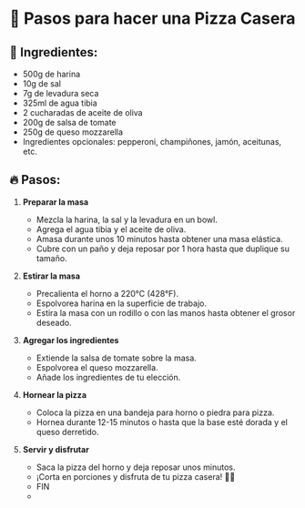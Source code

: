 # 🍕 Pasos para hacer una Pizza Casera

## 📝 Ingredientes:
- 500g de harina
- 10g de sal
- 7g de levadura seca
- 325ml de agua tibia
- 2 cucharadas de aceite de oliva
- 200g de salsa de tomate
- 250g de queso mozzarella
- Ingredientes opcionales: pepperoni, champiñones, jamón, aceitunas, etc.


## 🔥 Pasos:

1. **Preparar la masa**
   - Mezcla la harina, la sal y la levadura en un bowl.
   - Agrega el agua tibia y el aceite de oliva.
   - Amasa durante unos 10 minutos hasta obtener una masa elástica.
   - Cubre con un paño y deja reposar por 1 hora hasta que duplique su tamaño.

2. **Estirar la masa**
   - Precalienta el horno a 220°C (428°F).
   - Espolvorea harina en la superficie de trabajo.
   - Estira la masa con un rodillo o con las manos hasta obtener el grosor deseado.

3. **Agregar los ingredientes**
   - Extiende la salsa de tomate sobre la masa.
   - Espolvorea el queso mozzarella.
   - Añade los ingredientes de tu elección.

4. **Hornear la pizza**
   - Coloca la pizza en una bandeja para horno o piedra para pizza.
   - Hornea durante 12-15 minutos o hasta que la base esté dorada y el queso derretido.

5. **Servir y disfrutar**
   - Saca la pizza del horno y deja reposar unos minutos.
   - ¡Corta en porciones y disfruta de tu pizza casera! 🍕😋
   - FIN
   - 